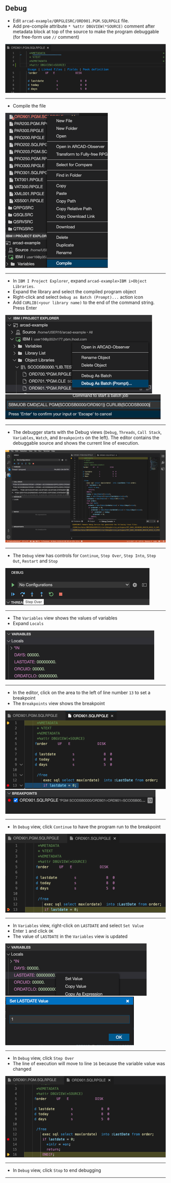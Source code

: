 
<!-- panels:start -->

<!-- div:left-panel -->

## Debug

* Edit `arcad-example/QRPGLESRC/ORD901.PGM.SQLRPGLE` file. 
* Add pre-compile attribute `* %attr DBGVIEW(*SOURCE)` comment after metadata block at top of the source to make the program debuggable (for free-form use `//` comment)

<!-- div:right-panel -->

![](08/debug_a.png)

<!-- panels:end -->

---

<!-- panels:start -->

<!-- div:left-panel -->

* Compile the file

<!-- div:right-panel -->

![](08/debug_b.png)

<!-- panels:end -->

---


<!-- panels:start -->

<!-- div:left-panel -->

* In `IBM I Project Explorer`, expand `arcad-example>IBM i>Object Libraries`.
* Expand the library and select the compiled program object 
* Right-click and select `Debug as Batch (Prompt)...` action icon  
* Add `CURLIB(<your library name)` to the end of the command string.  Press Enter

<!-- div:right-panel -->

![](08/debug_c.png)
![](08/debug_d.png)

<!-- panels:end -->

---

<!-- panels:start -->

<!-- div:left-panel -->

* The debugger starts with the Debug views (`Debug`, `Threads`, `Call Stack`, `Variables`, `Watch`, and `Breakpoints` on the left).  The editor contains the debuggable source and shows the current line of execution.

<!-- div:right-panel -->

![](08/debug_e.png)

<!-- panels:end -->

---


<!-- panels:start -->

<!-- div:left-panel -->

* The `Debug` view has controls for `Continue`, `Step Over`, `Step Into`, `Step Out`, `Restart` and `Stop`

<!-- div:right-panel -->

![](08/debug_f.png)

<!-- panels:end -->

---


<!-- panels:start -->

<!-- div:left-panel -->

* The `Variables` view shows the values of variables
* Expand `Locals`

<!-- div:right-panel -->

![](08/debug_g.png)

<!-- panels:end -->

---


<!-- panels:start -->

<!-- div:left-panel -->

* In the editor, click on the area to the left of line number `13` to set a breakpoint
* The `Breakpoints` view shows the breakpoint

<!-- div:right-panel -->

![](08/debug_h.png)
![](08/debug_i.png)

<!-- panels:end -->

---


<!-- panels:start -->

<!-- div:left-panel -->

* In `Debug` view, click `Continue` to have the program run to the breakpoint

<!-- div:right-panel -->

![](08/debug_j.png)

<!-- panels:end -->

---


<!-- panels:start -->

<!-- div:left-panel -->

* In `Variables` view, right-click on `LASTDATE` and select `Set Value`
* Enter `1` and click `OK`
* The value of `LASTDATE` in the `Variables` view is updated

<!-- div:right-panel -->

![](08/debug_k.png)
![](08/debug_l.png)

<!-- panels:end -->

---



<!-- panels:start -->

<!-- div:left-panel -->

* In `Debug` view, click `Step Over`
* The line of execution will move to line `16` because the variable value was changed


<!-- div:right-panel -->

![](08/debug_m.png)

<!-- panels:end -->

---


<!-- panels:start -->

<!-- div:left-panel -->

* In `Debug` view, click `Stop` to end debugging


<!-- div:right-panel -->


<!-- panels:end -->

---

